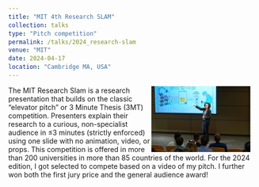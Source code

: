 ```yaml
---
title: "MIT 4th Research SLAM"
collection: talks
type: "Pitch competition"
permalink: /talks/2024_research-slam
venue: "MIT"
date: 2024-04-17
location: "Cambridge MA, USA"
---
```


<img src="/images/researchslam.jpg" style="float: right; margin-right: 15px; max-width: 200px;" />
The MIT Research Slam is a research presentation that builds on the classic “elevator pitch” or 3 Minute Thesis (3MT) competition. Presenters explain their research to a curious, non-specialist audience in ≤3 minutes (strictly enforced) using one slide with no animation, video, or props. This competition is offered in more than 200 universities in more than 85 countries of the world. For the 2024 edition, I got selected to compete based on a video of my pitch. I further won both the first jury price and the general audience award!
